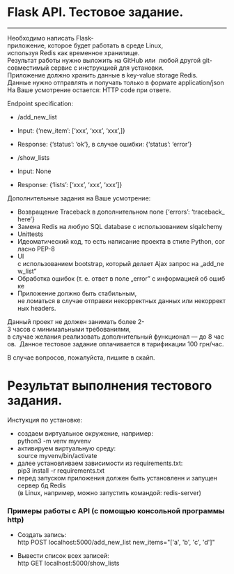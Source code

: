 # Flask API. Тестовое задание.
---

Необходимо написать Flask-приложение, которое будет работать в среде Linux,  
используя Redis как временное хранилище.  
Результат работы нужно выложить на GitHub или  
любой другой git-совместимый сервис с инструкцией для установки.  
Приложение должно хранить данные в key-value storage Redis.  
Данные нужно отправлять и получать только в формате application/json  
На Ваше усмотрение остается: HTTP code при ответе.  

Endpoint specification:
- /add_new_list  
- Input: {‘new_item’: [‘xxx’, ‘xxx’, ‘xxx’,]}  
- Response: {‘status’: ‘ok’}, в случае ошибки: {‘status’: ‘error’}  

- /show_lists  
- Input: None  
- Response: {‘lists’: [‘xxx’, ‘xxx’, ‘xxx’]}  

Дополнительные задания на Ваше усмотрение:  
- Возвращение Traceback в дополнительном поле {‘errors’: ‘traceback_here’}  
- Замена Redis на любую SQL database с использованием slqalchemy  
- Unittests  
- Идеоматический код, то есть написание проекта в стиле Python, согласно PEP-8  
- UI c использованием bootstrap, который делает Ajax запрос на „add_new_list”  
- Обработка ошибок (т. е. ответ в поле „error” с информацией об ошибке  
- Приложение должно быть стабильным,  
не ломаться в случае отправки некорректных данных или некорректных headers.  


Данный проект не должен занимать более 2-3 часов с минимальными требованиями,  
в случае желания реализовать дополнительный функционал — до 8 часов.  
Данное тестовое задание оплачивается в тарификации 100 грн/час.  

В случае вопросов, пожалуйста, пишите в скайп.  

# Pезультат выполнения тестового задания.

Инстукция по установке:
- cоздаем виртуальное окружение, например:  
    python3 -m venv myvenv  
- активируем виртуальную среду:  
    source myvenv/bin/activate  
- далее установливаем зависимости из requirements.txt:  
    pip3 install -r requirements.txt  
- перед запуском приложения должен быть установленн и запущен сервер бд Redis  
    (в Linux, например, можно запустить командой: redis-server)  



### Примеры работы с API (с помощью консольной программы http)

* Создать запись:  
    http POST localhost:5000/add_new_list new_items="['a', 'b', 'c', 'd']"  

* Вывести список всех записей:  
    http GET localhost:5000/show_lists  

